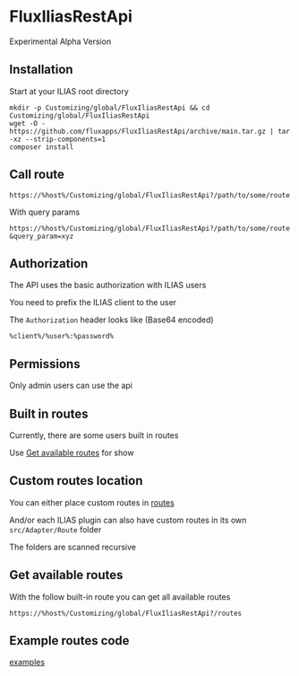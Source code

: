# FluxIliasRestApi

Experimental Alpha Version

## Installation

Start at your ILIAS root directory

```shell
mkdir -p Customizing/global/FluxIliasRestApi && cd Customizing/global/FluxIliasRestApi
wget -O - https://github.com/fluxapps/FluxIliasRestApi/archive/main.tar.gz | tar -xz --strip-components=1
composer install
```

## Call route

`https://%host%/Customizing/global/FluxIliasRestApi?/path/to/some/route`

With query params

`https://%host%/Customizing/global/FluxIliasRestApi?/path/to/some/route&query_param=xyz`

## Authorization

The API uses the basic authorization with ILIAS users

You need to prefix the ILIAS client to the user

The `Authorization` header looks like (Base64 encoded)

`%client%/%user%:%password%`

## Permissions

Only admin users can use the api

## Built in routes

Currently, there are some users built in routes

Use [Get available routes](#get-available-routes) for show

## Custom routes location

You can either place custom routes in [routes](routes)

And/or each ILIAS plugin can also have custom routes in its own `src/Adapter/Route` folder

The folders are scanned recursive

## Get available routes

With the follow built-in route you can get all available routes

`https://%host%/Customizing/global/FluxIliasRestApi?/routes`

## Example routes code

[examples](https://github.com/fluxapps/FluxRestApi/tree/main/examples/routes)
